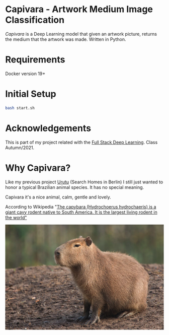 Capivara - Artwork Medium Image Classification
=====================================

*Capivara* is a Deep Learning model that given an artwork picture, 
returns the medium that the artwork was made. Written in Python. 

Requirements
=====================================
Docker version 19+


Initial Setup
=====================================

```bash
bash start.sh
```

Acknowledgements
=====================================
This is part of my project related 
with the [Full Stack Deep Learning](https://fullstackdeeplearning.com/). Class Autumn/2021.


Why Capivara?
=====================================
Like my previous project [Urutu](https://github.com/fclesio/urutu-rent-home) 
(Search Homes in Berlin) I still just wanted to honor a typical Brazilian 
animal species. It has no special meaning. 

Capivara it's a nice animal, calm, gentle and lovely. 

According to Wikipedia "[The capybara (Hydrochoerus hydrochaeris) is a giant cavy rodent native to South America. It is the largest living rodent in the world"](https://en.wikipedia.org/wiki/Capybara)

![alt text](./images/capivara.png)